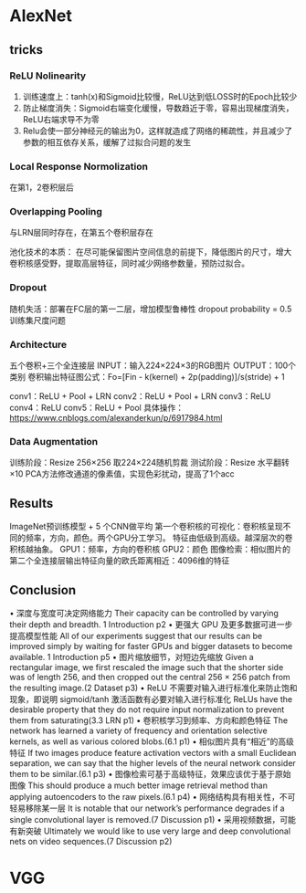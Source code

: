 # AlexNet

## tricks
### ReLU Nolinearity
1. 训练速度上：tanh(x)和Sigmoid比较慢，ReLU达到低LOSS时的Epoch比较少
2. 防止梯度消失：Sigmoid右端变化缓慢，导数趋近于零，容易出现梯度消失，ReLU右端求导不为零
3. Relu会使一部分神经元的输出为0，这样就造成了网络的稀疏性，并且减少了参数的相互依存关系，缓解了过拟合问题的发生

### Local Response Normolization
在第1，2卷积层后
### Overlapping Pooling
与LRN层同时存在，在第五个卷积层存在

池化技术的本质：
在尽可能保留图片空间信息的前提下，降低图片的尺寸，增大卷积核感受野，提取高层特征，同时减少网络参数量，预防过拟合。
### Dropout
随机失活：部署在FC层的第一二层，增加模型鲁棒性
dropout probability = 0.5
训练集尺度问题

### Architecture
五个卷积+三个全连接层
INPUT：输入224×224×3的RGB图片
OUTPUT：100个类别
卷积输出特征图公式：Fo=[Fin - k(kernel) + 2p(padding)]/s(stride) + 1

conv1：ReLU + Pool + LRN
conv2：ReLU + Pool + LRN
conv3：ReLU
conv4：ReLU
conv5：ReLU + Pool
具体操作：
https://www.cnblogs.com/alexanderkun/p/6917984.html

### Data Augmentation
训练阶段：Resize 256×256 取224×224随机剪裁
测试阶段：Resize 水平翻转×10
PCA方法修改通道的像素值，实现色彩扰动，提高了1个acc

## Results
ImageNet预训练模型 + 5 个CNN做平均
第一个卷积核的可视化：卷积核呈现不同的频率，方向，颜色。两个GPU分工学习。
特征由低级到高级。越深层次的卷积核越抽象。
GPU1：频率，方向的卷积核
GPU2：颜色
图像检索：相似图片的第二个全连接层输出特征向量的欧氏距离相近：4096维的特征

## Conclusion
•
深度与宽度可决定网络能力
Their capacity can be controlled by varying their depth and breadth.
1 Introduction p2
•
更强大 GPU 及更多数据可进一步提高模型性能
All of our experiments suggest that our results can be improved simply by waiting for faster GPUs and bigger
datasets to become available. 1 Introduction p5
•
图片缩放细节，对短边先缩放
Given a rectangular image, we first rescaled the image such that the shorter side was of length 256, and then
cropped out the central 256 × 256 patch from the resulting image.(2 Dataset p3)
•
ReLU 不需要对输入进行标准化来防止饱和现象，即说明 sigmoid/tanh 激活函数有必要对输入进行标准化
ReLUs
have the desirable property that they do not require input normalization to prevent them from
saturating(3.3 LRN p1)
•
卷积核学习到频率、方向和颜色特征
The network has learned a variety of frequency
and orientation selective kernels, as well as various colored
blobs.(6.1 p1)
•
相似图片具有“相近”的高级特征
If two images produce feature activation vectors with a small Euclidean separation, we can say that the higher levels
of the neural network consider them to be similar.(6.1 p3)
•
图像检索可基于高级特征，效果应该优于基于原始图像
This should produce a much better image retrieval method than applying autoencoders to the raw pixels.(6.1 p4)
•
网络结构具有相关性，不可轻易移除某一层
It is notable that our network’s performance degrades if a single convolutional layer is removed.(7 Discussion p1)
•
采用视频数据，可能有新突破
Ultimately we would like to use very large and deep convolutional nets on video sequences.(7 Discussion p2)


# VGG




 
